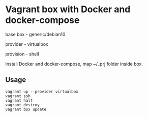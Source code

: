 # Vagrant box with Docker and docker-compose

base box - generic/debian10

provider - virtualbox

provision - shell

Install Docker and docker-compose, map ~/_prj folder inside box.

## Usage

```Shell
vagrant up --provider virtualbox
vagrant ssh
vagrant halt
vagrant destroy
vagrant box update
```